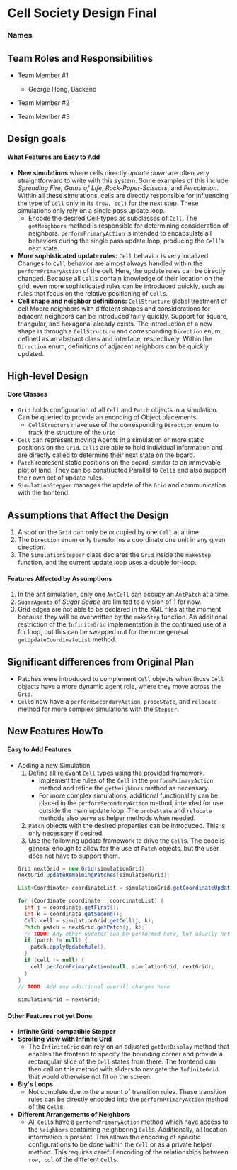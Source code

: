 # Cell Society Design Final
### Names

## Team Roles and Responsibilities

 * Team Member #1
    - George Hong, Backend

 * Team Member #2

 * Team Member #3


## Design goals

#### What Features are Easy to Add
- **New simulations** where cells directly *update down* are often very straightforward to write with this system.  Some examples of this include *Spreading Fire*, *Game of Life*, *Rock-Paper-Scissors*, and *Percolation*.  Within all these simulations, cells are directly responsible for influencing the type of `Cell` only in its `(row, col)` for the next step.  These simulations only rely on a single pass update loop.  
   - Encode the desired Cell-types as subclasses of `Cell`.  The `getNeighbors` method is responsible for determining consideration of neighbors.  `performPrimaryAction` is intended to encapsulate all behaviors during the single pass update loop, producing the `Cell`'s next state.
- **More sophisticated update rules:** `Cell` behavior is very localized.  Changes to `Cell` behavior are almost always handled within the `performPrimaryAction` of the cell.  Here, the update rules can be directly changed.  Because all `Cell`s contain knowledge of their location on the grid, even more sophisticated rules can be introduced quickly, such as rules that focus on the relative positioning of `Cell`s.    
- **Cell shape and neighbor definitions:** `CellStructure` global treatment of cell Moore neighbors with different shapes and considerations for adjacent neighbors can be introduced fairly quickly.  Support for square, triangular, and hexagonal already exists.  The introduction of a new shape is through a `CellStructure` and corresponding `Direction` enum, defined as an abstract class and interface, respectively.  Within the `Direction` enum, definitions of adjacent neighbors can be quickly updated.  

## High-level Design

#### Core Classes
- `Grid` holds configuration of all `Cell` and `Patch` objects in a simulation.  Can be queried to provide an encoding of Object placements.
    - `CellStructure` make use of the corresponding `Direction` enum to track the structure of the `Grid`
- `Cell` can represent moving Agents in a simulation or more static positions on the `Grid`.  `Cell`s are able to hold individual information and are directly called to determine their next state on the board.
- `Patch` represent static positions on the board, similar to an immovable plot of land.  They can be constructed Parallel to `Cell`s and also support their own set of update rules.
- `SimulationStepper` manages the update of the `Grid` and communication with the frontend.


## Assumptions that Affect the Design
1. A spot on the `Grid` can only be occupied by one `Cell` at a time
2. The `Direction` enum only transforms a coordinate one unit in any given direction.
3. The `SimulationStepper` class declares the `Grid` inside the `makeStep` function, and the current update loop uses a double for-loop.
#### Features Affected by Assumptions
1. In the ant simulation, only one `AntCell` can occupy an `AntPatch` at a time.
2. `SugarAgents` of *Sugar Scape* are limited to a vision of 1 for now.
3. Grid edges are not able to be declared in the XML files at the moment because they will be overwritten by the `makeStep` function.  An additional restriction of the `InfiniteGrid` implementation is the continued use of a for loop, but this can be swapped out for the more general `getUpdateCoordinateList` method.

## Significant differences from Original Plan
- Patches were introduced to complement `Cell` objects when those `Cell` objects have a more dynamic agent role, where they move across the `Grid`.
- `Cell`s now have a `performSecondaryAction`, `probeState`, and `relocate` method for more complex simulations with the `Stepper`.


## New Features HowTo

#### Easy to Add Features

- Adding a new Simulation
    1. Define all relevant `Cell` types using the provided framework.
        - Implement the rules of the `Cell` in the `performPrimaryAction` method and refine the `getNeighbors` method as necessary.
        - For more complex simulations, additional functionality can be placed in the `performSecondaryAction` method, intended for use outside the main update loop.  The `probeState` and `relocate` methods also serve as helper methods when needed.
    2. `Patch` objects with the desired properties can be introduced.  This is only necessary if desired.    
    3. Use the following update framework to drive the `Cell`s.  The code is general enough to allow for the use of `Patch` objects, but the user does not have to support them.
    ```java
    Grid nextGrid = new Grid(simulationGrid);
    nextGrid.updateRemainingPatches(simulationGrid);

    List<Coordinate> coordinateList = simulationGrid.getCoordinateUpdateList();

    for (Coordinate coordinate : coordinateList) {
      int j = coordinate.getFirst();
      int k = coordinate.getSecond();
      Cell cell = simulationGrid.getCell(j, k);
      Patch patch = nextGrid.getPatch(j, k);
      // TODO: Any other updates can be performed here, but usually not necessary.
      if (patch != null) {
        patch.applyUpdateRule();
      }
      if (cell != null) {
        cell.performPrimaryAction(null, simulationGrid, nextGrid);
      }
    }
    // TODO: Add any additional overall changes here
        
    simulationGrid = nextGrid;
    ```

#### Other Features not yet Done
- **Infinite Grid-compatible Stepper**
- **Scrolling view with Infinite Grid**
    - The `InfiniteGrid` can rely on an adjusted `getIntDisplay` method that enables the frontend to specify the bounding corner and provide a rectangular slice of the `Cell` states from there.  The frontend can then call on this method with sliders to navigate the `InfiniteGrid` that would otherwise not fit on the screen.
- **Bly's Loops**
    - Not complete due to the amount of transition rules.  These transition rules can be directly encoded into the `performPrimaryAction` method of the `Cell`s.
- **Different Arrangements of Neighbors**
    - All `Cell`s have a `performPrimaryAction` method which have access to the `Neighbors` containing neighboring `Cell`s.  Additionally, all location information is present.  This allows the encoding of specific configurations to be done within the `Cell` or as a private helper method.  This requires careful encoding of the relationships between `row, col` of the different `Cell`s.


